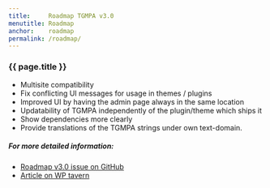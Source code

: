 ```yaml
---
title:     Roadmap TGMPA v3.0
menutitle: Roadmap
anchor:    roadmap
permalink: /roadmap/
---
```


### {{ page.title }}

* Multisite compatibility
* Fix conflicting UI messages for usage in themes / plugins
* Improved UI by having the admin page always in the same location
* Updatability of TGMPA independently of the plugin/theme which ships it
* Show dependencies more clearly
* Provide translations of the TGMPA strings under own text-domain.

##### For more detailed information:

- [Roadmap v3.0 issue on GitHub]
- [Article on WP tavern]


[Roadmap v3.0 issue on GitHub]: https://github.com/TGMPA/TGM-Plugin-Activation/issues/394
[Article on WP tavern]: http://wptavern.com/tgm-plugin-activation-library-publishes-roadmap-for-version-3-0